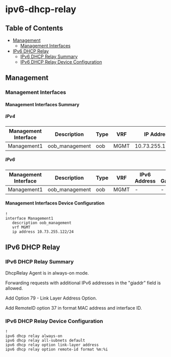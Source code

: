 # ipv6-dhcp-relay

## Table of Contents

- [Management](#management)
  - [Management Interfaces](#management-interfaces)
- [IPv6 DHCP Relay](#ipv6-dhcp-relay-1)
  - [IPv6 DHCP Relay Summary](#ipv6-dhcp-relay-summary)
  - [IPv6 DHCP Relay Device Configuration](#ipv6-dhcp-relay-device-configuration)

## Management

### Management Interfaces

#### Management Interfaces Summary

##### IPv4

| Management Interface | Description | Type | VRF | IP Address | Gateway |
| -------------------- | ----------- | ---- | --- | ---------- | ------- |
| Management1 | oob_management | oob | MGMT | 10.73.255.122/24 | 10.73.255.2 |

##### IPv6

| Management Interface | Description | Type | VRF | IPv6 Address | IPv6 Gateway |
| -------------------- | ----------- | ---- | --- | ------------ | ------------ |
| Management1 | oob_management | oob | MGMT | - | - |

#### Management Interfaces Device Configuration

```eos
!
interface Management1
   description oob_management
   vrf MGMT
   ip address 10.73.255.122/24
```

## IPv6 DHCP Relay

### IPv6 DHCP Relay Summary

DhcpRelay Agent is in always-on mode.

Forwarding requests with additional IPv6 addresses in the "giaddr" field is allowed.

Add Option 79 - Link Layer Address Option.

Add RemoteID option 37 in format MAC address and interface ID.

### IPv6 DHCP Relay Device Configuration

```eos
!
ipv6 dhcp relay always-on
ipv6 dhcp relay all-subnets default
ipv6 dhcp relay option link-layer address
ipv6 dhcp relay option remote-id format %m:%i
```
